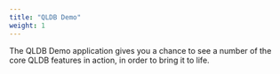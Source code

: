 ```yaml
---
title: "QLDB Demo"
weight: 1
---
```


The QLDB Demo application gives you a chance to see a number of the core QLDB features in action, in order to bring it to life.